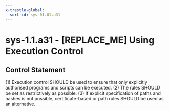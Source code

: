 ```yaml
---
x-trestle-global:
  sort-id: sys-01.01.a31
---
```


# sys-1.1.a31 - \[REPLACE_ME\] Using Execution Control

## Control Statement

(1) Execution control SHOULD be used to ensure that only explicitly authorised programs and
scripts can be executed. (2) The rules SHOULD be set as restrictively as possible. (3) If explicit
specification of paths and hashes is not possible, certificate-based or path rules SHOULD be
used as an alternative.
